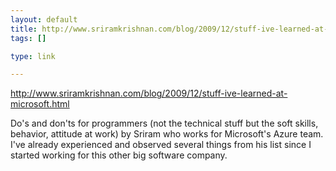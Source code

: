 ```yaml
--- 
layout: default
title: http://www.sriramkrishnan.com/blog/2009/12/stuff-ive-learned-at-microsoft.html
tags: []

type: link

---
```

<a href="http://www.sriramkrishnan.com/blog/2009/12/stuff-ive-learned-at-microsoft.html">http://www.sriramkrishnan.com/blog/2009/12/stuff-ive-learned-at-microsoft.html</a>

Do's and don'ts for programmers (not the technical stuff but the soft skills, behavior, attitude at work) by Sriram who works for Microsoft's Azure team. I've already experienced and observed several things from his list since I started working for this other big software company.
